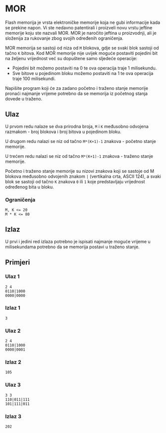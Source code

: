 # MOR
Flash memorija je vrsta elektroničke memorije koja ne gubi informacije kada se prekine napon. Vi ste nedavno patentirali i proizveli novu vrstu jeftine memorije koju ste nazvali MOR. MOR je naročito jeftina u proizvodnji, ali je složenija za rukovanje zbog svojih određenih ograničenja.

MOR memorija se sastoji od niza od `M` blokova, gdje se svaki blok sastoji od tačno `K` bitova. Kod MOR memorije nije uvijek moguće postaviti pojedini bit na željenu vrijednost već su dopuštene samo sljedeće operacije:

- Pojedini bit možemo postaviti na 0 te ova operacija traje 1 milisekundu.
- Sve bitove u pojedinom bloku možemo postaviti na 1 te ova operacija traje 100 milisekundi.

Napišite program koji će za zadano početno i traženo stanje memorije pronaći najmanje vrijeme potrebno da se memorija iz početnog stanja dovede u traženo.

## Ulaz
U prvom redu nalaze se dva prirodna broja, `M` i `K` međusobno odvojena razmakom - broj blokova i broj bitova u pojedinom bloku.

U drugom redu nalazi se niz od tačno `M*(K+1)-1` znakova - početno stanje memorije.

U trećem redu nalazi se niz od tačno `M*(K+1)-1` znakova - traženo stanje memorije.

Početno i traženo stanje memorije su nizovi znakova koji se sastoje od M blokova međusobno odvojenih znakom `|` (vertikalna crta, ASCII 124), a svaki blok se sastoji od tačno `K` znakova `0` ili `1` koje predstavljaju vrijednost određenog bita u bloku.

### Ograničenja
```
M, K <= 20
M * K <= 80
```

## Izlaz
U prvi i jedini red izlaza potrebno je ispisati najmanje moguće vrijeme u milisekundama potrebno da se memorija postavi u traženo stanje.

## Primjeri
### Ulaz 1
```
2 4
0110|1000
0000|0000
```
### Izlaz 1
```
3
```
### Ulaz 2
```
2 4
0110|1000
0000|0001
```
### Izlaz 2
```
105
```
### Ulaz 3
```
3 3
110|011|111
101|111|011
```
### Izlaz 3
```
202
```